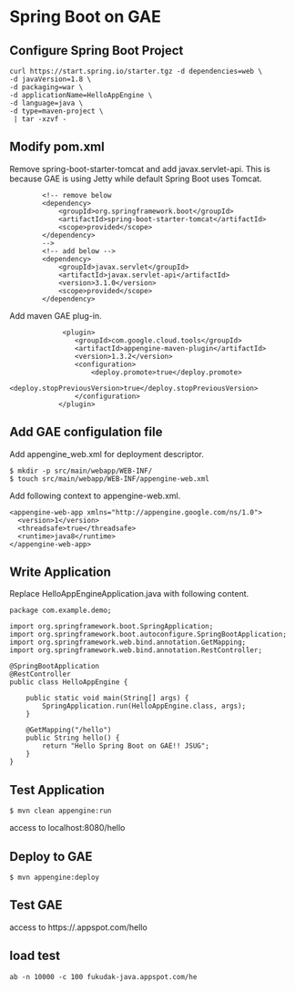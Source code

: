 # Spring Boot on GAE


## Configure Spring Boot Project
```
curl https://start.spring.io/starter.tgz -d dependencies=web \
-d javaVersion=1.8 \
-d packaging=war \
-d applicationName=HelloAppEngine \
-d language=java \
-d type=maven-project \
 | tar -xzvf -
```

## Modify pom.xml

Remove spring-boot-starter-tomcat and add javax.servlet-api. This is because GAE is using Jetty while default Spring Boot uses Tomcat.  
```
		<!-- remove below 
		<dependency>
			<groupId>org.springframework.boot</groupId>
			<artifactId>spring-boot-starter-tomcat</artifactId>
			<scope>provided</scope>
		</dependency>
		--> 
		<!-- add below -->
		<dependency>
			<groupId>javax.servlet</groupId>
			<artifactId>javax.servlet-api</artifactId>
			<version>3.1.0</version>
			<scope>provided</scope>
		</dependency>
```

Add maven GAE plug-in. 

```
			 <plugin>
				<groupId>com.google.cloud.tools</groupId>
				<artifactId>appengine-maven-plugin</artifactId>
				<version>1.3.2</version>
				<configuration>
					<deploy.promote>true</deploy.promote>
					<deploy.stopPreviousVersion>true</deploy.stopPreviousVersion>
				</configuration>
			</plugin>

```

## Add GAE configulation file
Add appengine_web.xml for deployment descriptor.
```
$ mkdir -p src/main/webapp/WEB-INF/
$ touch src/main/webapp/WEB-INF/appengine-web.xml
```

Add following context to appengine-web.xml.
```
<appengine-web-app xmlns="http://appengine.google.com/ns/1.0">
  <version>1</version>
  <threadsafe>true</threadsafe>
  <runtime>java8</runtime>
</appengine-web-app>
```

## Write Application

Replace HelloAppEngineApplication.java with following content.
```
package com.example.demo;

import org.springframework.boot.SpringApplication;
import org.springframework.boot.autoconfigure.SpringBootApplication;
import org.springframework.web.bind.annotation.GetMapping;
import org.springframework.web.bind.annotation.RestController;

@SpringBootApplication
@RestController
public class HelloAppEngine {

	public static void main(String[] args) {
		SpringApplication.run(HelloAppEngine.class, args);
	}

	@GetMapping("/hello")
	public String hello() {
		return "Hello Spring Boot on GAE!! JSUG";
	}
}

```

## Test Application 

```
$ mvn clean appengine:run
```

access to localhost:8080/hello

## Deploy to GAE
```
$ mvn appengine:deploy
```

## Test GAE
access to https://<project-id>.appspot.com/hello

## load test
```
ab -n 10000 -c 100 fukudak-java.appspot.com/he
```


